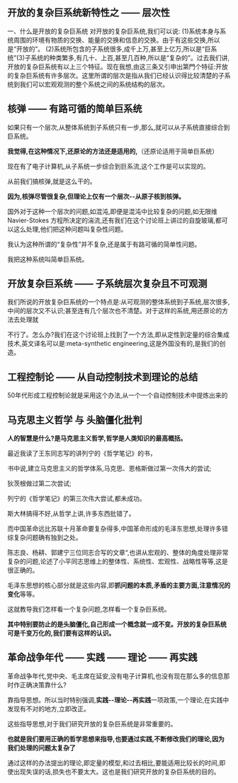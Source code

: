 ## 开放的复杂巨系统新特性之 —— 层次性

一、什么是开放的复杂巨系统
对开放的复杂巨系统,我们可以说:
(1)系统本身与系统周围的环境有物质的交换、能量的交换和信息的交换。由于有这些交换,所以是“开放的”。
(2)系统所包含的子系统很多,成千上万,甚至上亿万,所以是“巨系统”(3)子系统的种类繁多,有几十、上百,甚至几百种,所以是“复杂的”。过去我们讲,开放的复杂巨系统有以上三个特征。现在我想,由这三条又引申出第門个特征:开放的复杂巨系统有许多层次。这里所谓的层次是指从我们已经认识得比较清楚的子系统到我们可以宏观观测的整个系统之间的系统结构的层次。


## 核弹 —— 有路可循的简单巨系统

如果只有一个层次,从整体系统到子系统只有一步,那么,就可以从子系统直接综合到巨系统。

**我觉得,在这种情况下,还原论的方法还是适用的,**（还原论适用于简单巨系统）

现在有了电子计算机,从子系统一步综合到巨系流,这个工作是可以实现的。

从前我们搞核弹,就是这么干的。

**因为,核弹尽管很复杂,但理论上仅有一个层次--从原子核到核弹。**

国外对于这种一个层次的问题,如混沌,即便是混沌中比较复杂的问题,如无限维 Navier-Stokes 方程所决定的湍流,还有我们在这个讨论班上讲过的自旋玻璃,都可以这么处理,他们把这种问题叫复杂性问题。

我认为这种所谓的“复杂性”并不复杂,还是属于有路可循的简单性问题。

我把这种系统叫简单巨系统。

## 开放复杂巨系统 —— 子系统层次复杂且不可观测

我们所说的开放复杂巨系统的一个特点是:从可观测的整体系统到子系统,层次很多,中间的层次又不认识;甚至连有几个层次也不清楚。对于这样的系统,用还原论的方法去处理就

不行了。怎么办?我们在这个讨论班上找到了一个方法,即从定性到定量的综合集成技术,英文译名可以是:meta-synthetic engineering,这是外国没有的,是我们的创造。

## 工程控制论 —— 从自动控制技术到理论的总结

50年代形成工程控制论就是采用这个办法,从一个一个自动控制技术中提炼出来的


## 马克思主义哲学 与 头脑僵化批判

**人的智慧是什么?是马克思主义哲学,哲学是人类知识的最高概括。**

最近我读了王东同志写的讲列宁的《哲学笔记》的书，

书中说,建立马克思主义的哲学体系,马克思、恩格斯做过第一次伟大的尝试;

狄茨根做过第二次尝试;

列宁的《哲学笔记》的第三次伟大尝试,都未成功。

斯大林搞得不好,从哲学上讲,许多东西批错了。

而中国革命远比苏联十月革命要复杂得多,中国革命形成的毛泽东思想,处理许多错综复杂问题确有独到之处。

陈志良、杨耕、郭建宁三位同志合写的文章“,也讲从宏观的、整体的角度处理非常复杂的问题,论述了小平同志思维上的整体性、系统性、宏观性、战略性等等,这是很正确的。

毛泽东思想的核心部分就是这些内容,即**抓问题的本质,矛盾的主要方面,注意情况的变化**等等。

这就教导我们怎样看一个复杂问题,怎样看一个复杂巨系统。

**其中特别要防止的是头脑僵化,自己形成一个概念就一成不变。开放的复杂巨系统可是千变万化的,我们要有这样的认识。**

## 革命战争年代 —— 实践 —— 理论 —— 再实践

革命战争年代,党中央、毛主席在延安,没有电子计算机,也没有现在那么多的信息那时作正确决策靠什么?

靠指导思想。所以当时特别强调,**实践--理论--再实践**一项政策,一个理论,在实践中发现有不对的地方,立即改正。

这些指导思想,对于我们研究开放的复杂巨系统是非常重要的。

**也就是我们要用正确的哲学思想来指导,也要通过实践,不断修改我们的理论,因为我们处理的问题太复杂了**

通过这样的办法提出的理论,即定量的模型,和过去相比,要能适用比较长的时间,即使出现失误的话,损失也不要太大。这也是我们研究开放的复杂巨系统的目的。


